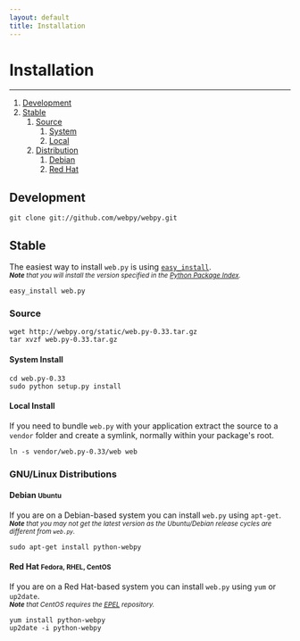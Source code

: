```yaml
---
layout: default
title: Installation
---
```


# Installation

<hr id=toc>

1.  [Development](#development)
1.  [Stable](#stable)
    1.  [Source](#source)
        1.  [System](#system)
        1.  [Local](#local)
    1.  [Distribution](#distribution)
        1.  [Debian](#debian)
        1.  [Red Hat](#red-hat)

<h2 id=development>Development</h2>

<pre><code><kbd>git clone git://github.com/webpy/webpy.git</kbd></code></pre>

<h2 id=stable>Stable</h2>

The easiest way to install `web.py` is using
<code>[easy_install](http://peak.telecommunity.com/DevCenter/EasyInstall)</code>.  
<em><small><strong>Note</strong> that you will install the version specified in the [Python Package Index](http://pypi.python.org/pypi/web.py).</small></em>

<pre><code><kbd>easy_install web.py</kbd></code></pre>

<h3 id=source>Source</h3>

<pre><code><kbd>wget http://webpy.org/static/web.py-0.33.tar.gz</kbd>
<kbd>tar xvzf web.py-0.33.tar.gz</kbd></code></pre>

<h4 id=system>System Install</h4>

<pre><code><kbd>cd web.py-0.33</kbd>
<kbd>sudo python setup.py install</kbd></code></pre>

<h4 id=local>Local Install</h4>

If you need to bundle `web.py` with your application extract the source to a `vendor` folder and create a symlink, normally within your package's root.

<pre><code><kbd>ln -s vendor/web.py-0.33/web web</kbd></code></pre>

<h3 id=distributions>GNU/Linux Distributions</h3>

<h4 id=debian>Debian <small>Ubuntu</small></h4>

If you are on a Debian-based system you can install `web.py` using `apt-get`.  
<em><small><strong>Note</strong> that you may not get the latest version as the Ubuntu/Debian release cycles are different from `web.py`.</small></em>

<pre><code><kbd>sudo apt-get install python-webpy</kbd></code></pre>

<h4 id=red-hat>Red Hat <small>Fedora, RHEL, CentOS</small></h4>

If you are on a Red Hat-based system you can install `web.py` using `yum` or `up2date`.  
<em><small><strong>Note</strong> that CentOS requires the [<abbr title="Extra Packages for Enterprise Linux">EPEL</abbr>](https://fedoraproject.org/wiki/EPEL) repository.</small></em>

<pre><code><kbd class=su>yum install python-webpy</kbd>
<kbd class=su>up2date -i python-webpy</kbd></code></pre>

<style>@import url(http://angelo.gladding.name/assets/webpy-redesign.css);</style>